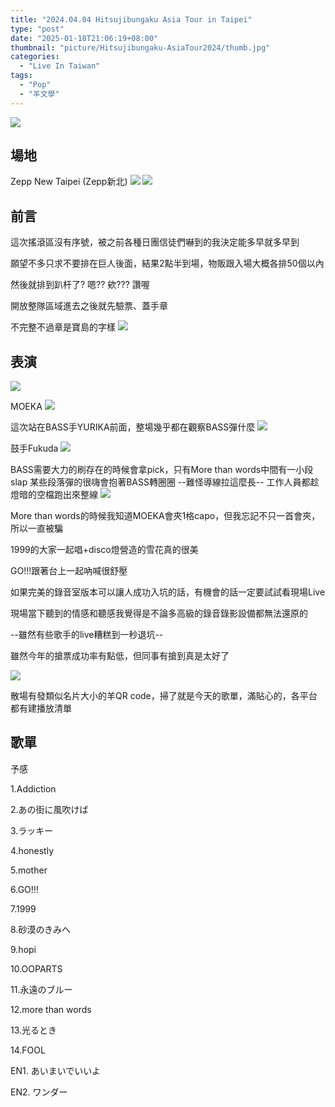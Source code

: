 ```yaml
---
title: "2024.04.04 Hitsujibungaku Asia Tour in Taipei"
type: "post"
date: "2025-01-18T21:06:19+08:00"
thumbnail: "picture/Hitsujibungaku-AsiaTour2024/thumb.jpg"
categories: 
  - "Live In Taiwan"
tags:
  - "Pop"
  - "羊文學"
---
```


<!--more-->
![](/picture/Hitsujibungaku-AsiaTour2024/thumb.jpg)

## 場地
Zepp New Taipei (Zepp新北)
![](/picture/Hitsujibungaku-AsiaTour2024/1.jpg)
![](/picture/Hitsujibungaku-AsiaTour2024/2.jpg)

## 前言

這次搖滾區沒有序號，被之前各種日團信徒們嚇到的我決定能多早就多早到

願望不多只求不要排在巨人後面，結果2點半到場，物販跟入場大概各排50個以內

然後就排到趴杆了? 嗯?? 欸??? 讚喔

開放整隊區域進去之後就先驗票、蓋手章

不完整不過章是寶島的字樣
![](/picture/Hitsujibungaku-AsiaTour2024/3.jpg)

## 表演

![](/picture/Hitsujibungaku-AsiaTour2024/4.jpg)

MOEKA
![](/picture/Hitsujibungaku-AsiaTour2024/5.jpg)

這次站在BASS手YURIKA前面，整場幾乎都在觀察BASS彈什麼
![](/picture/Hitsujibungaku-AsiaTour2024/6.jpg)

鼓手Fukuda
![](/picture/Hitsujibungaku-AsiaTour2024/7.jpg)

BASS需要大力的刷存在的時候會拿pick，只有More than words中間有一小段slap
某些段落彈的很嗨會抱著BASS轉圈圈 --難怪導線拉這麼長-- 工作人員都趁燈暗的空檔跑出來整線
![](/picture/Hitsujibungaku-AsiaTour2024/8.jpg)

More than words的時候我知道MOEKA會夾1格capo，但我忘記不只一首會夾，所以一直被騙

1999的大家一起唱+disco燈營造的雪花真的很美

GO!!!跟著台上一起吶喊很舒壓

如果完美的錄音室版本可以讓人成功入坑的話，有機會的話一定要試試看現場Live

現場當下聽到的情感和聽感我覺得是不論多高級的錄音錄影設備都無法還原的

--雖然有些歌手的live糟糕到一秒退坑--

雖然今年的搶票成功率有點低，但同事有搶到真是太好了

![](/picture/Hitsujibungaku-AsiaTour2024/9.jpg)

散場有發類似名片大小的羊QR code，掃了就是今天的歌單，滿貼心的，各平台都有建播放清單

## 歌單

予感

1.Addiction

2.あの街に風吹けば

3.ラッキー

4.honestly

5.mother

6.GO!!!

7.1999

8.砂漠のきみへ

9.hopi

10.OOPARTS

11.永遠のブルー

12.more than words

13.光るとき

14.FOOL

EN1. あいまいでいいよ

EN2. ワンダー
